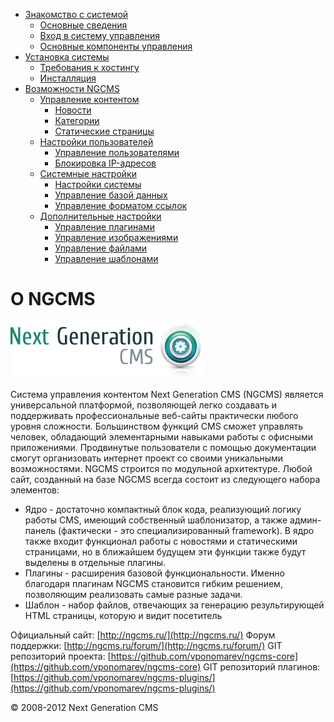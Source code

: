-   [Знакомство с системой]()
    -   [Основные сведения](about.html)
    -   [Вход в систему управления](enter.html)
    -   [Основные компоненты управления](components.html)
-   [Установка системы]()
    -   [Требования к хостингу](hosting.html)
    -   [Инсталляция](installation.html)
-   [Возможности NGCMS]()
    -   [Управление контентом]()
        -   [Новости](news.html)
        -   [Категории](catigories.html)
        -   [Статические страницы](static.html)
    -   [Настройки пользователей]()
        -   [Управление пользователями](users.html)
        -   [Блокировка IP-адресов](ipban.html)
    -   [Системные настройки]()
        -   [Настройки системы](config.html)
        -   [Управление базой данных](dbo.html)
        -   [Управление форматом ссылок](urls.html)
    -   [Дополнительные настройки]()
        -   [Управление плагинами](plugins.html)
        -   [Управление изображениями](images.html)
        -   [Управление файлами](files.html)
        -   [Управление шаблонами](templates.html)

О NGCMS
=======

![](images/screenshots/logotype_2.png)

Система управления контентом Next Generation CMS (NGCMS) является универсальной платформой, позволяющей легко создавать и поддерживать профессиональные веб-сайты практически любого уровня сложности. Большинством функций CMS сможет управлять человек, обладающий элементарными навыками работы с офисными приложениями. Продвинутые пользователи с помощью документации смогут организовать интернет проект со своими уникальными возможностями.
 NGCMS строится по модульной архитектуре. Любой сайт, созданный на базе NGCMS всегда состоит из следующего набора элементов:

-   Ядро - достаточно компактный блок кода, реализующий логику работы CMS, имеющий собственный шаблонизатор, а также админ-панель (фактически - это специализированный framework). В ядро также входит функционал работы с новостями и статическими страницами, но в ближайшем будущем эти функции также будут выделены в отдельные плагины.
-   Плагины - расширения базовой функциональности. Именно благодаря плагинам NGCMS становится гибким решением, позволяющим реализовать самые разные задачи.
-   Шаблон - набор файлов, отвечающих за генерацию результирующей HTML страницы, которую и видит посетитель

Официальный сайт: [http://ngcms.ru/](http://ngcms.ru/)
 Форум поддержки: [http://ngcms.ru/forum/](http://ngcms.ru/forum/)
 GIT репозиторий проекта: [https://github.com/vponomarev/ngcms-core](https://github.com/vponomarev/ngcms-core)
 GIT репозиторий плагинов: [https://github.com/vponomarev/ngcms-plugins/](https://github.com/vponomarev/ngcms-plugins/)

© 2008-2012 Next Generation CMS
